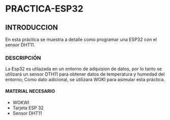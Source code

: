 # PRACTICA-ESP32
## INTRODUCCION 
En esta práctica se muestra a detalle como programar una ESP32 con el sensor DHT11.
### DESCRIPCIÓN
La Esp32 es utilazada en un entorno de adquision de datos, por lo tanto se utilizará un sensor DTH11 para obtener datos de temperatura y humedad del entorno; Como dato adicional, se utilizara WOKI para asimular esta práctica.
#### MATERIAL NECESARIO
+ WOKWI
+ Tarjeta ESP 32
+ Sensor DHT11
